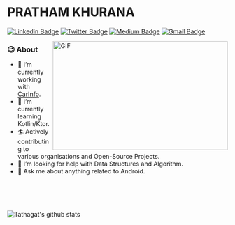 # PRATHAM KHURANA
[![Linkedin Badge](https://img.shields.io/badge/-PrathamKhurana-blue?style=social&logo=Linkedin&logoColor=blue&link=https://www.linkedin.com/in/prathamk22/)](https://www.linkedin.com/in/prathamk22/)
[![Twitter Badge](http://img.shields.io/badge/-@prathamk22-1ca0f1?style=social&logo=twitter&logoColor=blue&link=https://twitter.com/prathamk22)](https://twitter.com/prathamk22) [![Medium Badge](https://img.shields.io/badge/-@PrathamKhurana-03a57a?style=social&labelColor=black&logo=Medium&link=https://medium.com/@prathamkhurana43/)](https://medium.com/@prathamkhurana43/)
[![Gmail Badge](https://img.shields.io/badge/-GMail-c14438?style=social&logo=Gmail&logoColor=red&link=mailto:prathamkhurana43@gmail.com)](mailto:prathamkhurana43@gmail.com)



<img align="right" height="250" width="400" alt="GIF" src="https://miro.medium.com/max/1360/1*IRGHmiGsa16stedQvIaZfw.gif" />


### 😉 About

- 🔭 I’m currently working with [CarInfo](https://play.google.com/store/apps/dev?id=5109096415192837218).
- 🌱 I’m currently learning Kotlin/Ktor. 
- 🏄‍ Actively contributing to various organisations and Open-Source Projects.
- 🤔 I’m looking for help with Data Structures and Algorithm.
- 💬 Ask me about anything related to Android.


</br></br></br></br>
![Tathagat's github stats](https://github-readme-stats.vercel.app/api?username=prathamk22&show_icons=true&hide_border=true)
